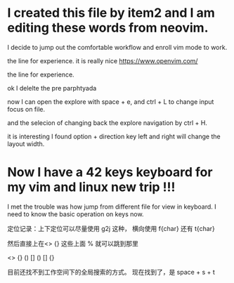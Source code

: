 # I created this file by item2 and I am editing these words from neovim.

I decide to jump out the comfortable workflow and enroll vim mode to work.

the line for experience. 
it is really nice https://www.openvim.com/

the line for experience.

ok I delelte the pre parphtyada

now I can open the explore with space + e, and ctrl + L to change input focus on file.

and the selecion of changing back the explore navigation by ctrl + H.

it is interesting I found option + direction key left and right will change the layout width.

# Now I have a 42 keys keyboard for my vim and linux new trip !!!

I met the trouble was how jump from different file for view in keyboard.
I need to know the basic operation on keys now.

定位记录：上下定位可以尽量使用 g2j 这种， 横向使用 f{char} 还有 t{char}

然后直接上在<> {} 这些上面 % 就可以跳到那里

<> {} () []
()
[]
{}

目前还找不到工作空间下的全局搜索的方式。
现在找到了，是 space + s + t 
